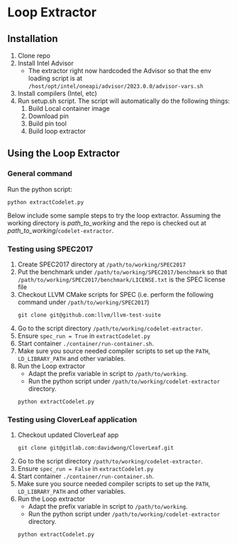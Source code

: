 Loop Extractor
==============

Installation
-------------------------
1. Clone repo
2. Install Intel Advisor
   - The extractor right now hardcoded the Advisor so that the env loading script is at `/host/opt/intel/oneapi/advisor/2023.0.0/advisor-vars.sh`
3. Install compilers (Intel, etc)
4. Run setup.sh script.  The script will automatically do the following things:
    1. Build Local container image
    2. Download pin
    3. Build pin tool
    4. Build loop extractor

Using the Loop Extractor
------------------------

### General command
Run the python script:
```
python extractCodelet.py
```
Below include some sample steps to try the loop extractor.  Assuming the working directory is _path_to_working_ and the repo is checked out at _path_to_working_/`codelet-extractor`.


### Testing using SPEC2017

1. Create SPEC2017 directory at `/path/to/working/SPEC2017`
2. Put the benchmark under `/path/to/working/SPEC2017/benchmark` so that `/path/to/working/SPEC2017/benchmark/LICENSE.txt` is the SPEC license file
3. Checkout LLVM CMake scripts for SPEC (i.e. perform the following command under `/path/to/working/SPEC2017`)
   ```
   git clone git@github.com:llvm/llvm-test-suite
   ```
4. Go to the script directory `/path/to/working/codelet-extractor`.
5. Ensure `spec_run = True` in `extractCodelet.py`   
6. Start container `./container/run-container.sh`.
7. Make sure you source needed compiler scripts to set up the `PATH`, `LD_LIBRARY_PATH` and other variables.
8. Run the Loop extractor
   * Adapt the prefix variable in script to `/path/to/working`.
   * Run the python script under `/path/to/working/codelet-extractor` directory.
   ```
   python extractCodelet.py
   ```

### Testing using CloverLeaf application

1. Checkout updated CloverLeaf app 
   ```
   git clone git@gitlab.com:davidwong/CloverLeaf.git
   ```
2. Go to the script directory `/path/to/working/codelet-extractor`.
3. Ensure `spec_run = False` in `extractCodelet.py`
4. Start container `./container/run-container.sh`.
5. Make sure you source needed compiler scripts to set up the `PATH`, `LD_LIBRARY_PATH` and other variables.
6. Run the Loop extractor
   * Adapt the prefix variable in script to `/path/to/working`.
   * Run the python script under `/path/to/working/codelet-extractor` directory.
   ```
   python extractCodelet.py
   ```